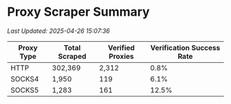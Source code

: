# Proxy Scraper Summary

_Last Updated: 2025-04-26 15:07:36_

| Proxy Type | Total Scraped | Verified Proxies | Verification Success Rate |
|------------|--------------|------------------|--------------------------|
| HTTP | 302,369 | 2,312 | 0.8% |
| SOCKS4 | 1,950 | 119 | 6.1% |
| SOCKS5 | 1,283 | 161 | 12.5% |
